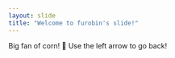 ```yaml
---
layout: slide
title: "Welcome to furobin's slide!"
---
```

Big fan of corn! :tada:
Use the left arrow to go back!

